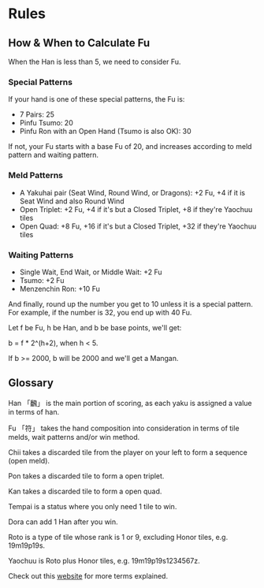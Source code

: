 ﻿# Rules

## How & When to Calculate Fu

When the Han is less than 5, we need to consider Fu.

### Special Patterns

If your hand is one of these special patterns, the Fu is:

- 7 Pairs: 25
- Pinfu Tsumo: 20
- Pinfu Ron with an Open Hand (Tsumo is also OK): 30

If not, your Fu starts with a base Fu of 20, and increases according to meld pattern and waiting pattern.

### Meld Patterns

- A Yakuhai pair (Seat Wind, Round Wind, or Dragons): +2 Fu, +4 if it is Seat Wind and also Round Wind
- Open Triplet: +2 Fu, +4 if it's but a Closed Triplet, +8 if they're Yaochuu tiles
- Open Quad: +8 Fu, +16 if it's but a Closed Triplet, +32 if they're Yaochuu tiles

### Waiting Patterns

- Single Wait, End Wait, or Middle Wait: +2 Fu
- Tsumo: +2 Fu
- Menzenchin Ron: +10 Fu

And finally, round up the number you get to 10 unless it is a special pattern. For example, if the number is 32, you end
up with 40 Fu.

Let f be Fu, h be Han, and b be base points, we'll get:

b = f * 2^(h+2), when h < 5.

If b >= 2000, b will be 2000 and we'll get a Mangan.

## Glossary

Han 「飜」 is the main portion of scoring, as each yaku is assigned a value in terms of han.

Fu 「符」 takes the hand composition into consideration in terms of tile melds, wait patterns and/or win method.

Chii takes a discarded tile from the player on your left to form a sequence (open meld).

Pon takes a discarded tile to form a open triplet.

Kan takes a discarded tile to form a open quad.

Tempai is a status where you only need 1 tile to win.

Dora can add 1 Han after you win.

Roto is a type of tile whose rank is 1 or 9, excluding Honor tiles, e.g. 19m19p19s.

Yaochuu is Roto plus Honor tiles, e.g. 19m19p19s1234567z.

Check out this [website](https://repo.riichi.moe/guides/mahjong-terms.html) for more terms explained.
